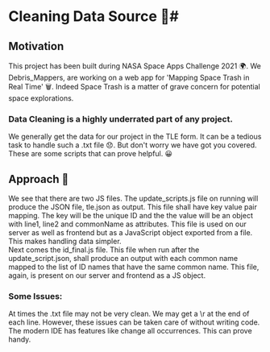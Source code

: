 # Cleaning Data Source 🚀#
## Motivation ##
This project has been built during NASA Space Apps Challenge 2021 🌍. We Debris_Mappers, are working on a web app for 'Mapping Space Trash in Real Time' 🗑. Indeed Space Trash is a matter of grave concern for potential space explorations.
### Data Cleaning is a highly underrated part of any project. ### 
We generally get the data for our project in the TLE form. It can be a tedious task to handle such a .txt file 😞. But don't worry we have got you covered. These are some scripts that can prove helpful. 😀
## Approach 🚀 ##
We see that there are two JS files. The update_scripts.js file on running will produce the JSON file, tle.json as output. This file shall have key value pair mapping. The key will be the unique ID and the the value will be an object with line1, line2 and commonName as attributes. This file is used on our server as well as frontend but as a JavaScript object exported from a file. This makes handling data simpler. <br/>
Next comes the id_final.js file. This file when run after the update_script.json, shall produce an output with each common name mapped to the list of ID names that have the same common name. This file, again, is present on our server and frontend as a JS object.

### Some Issues: ####
At times the .txt file may not be very clean. We may get a \r at the end of each line. However, these issues can be taken care of without writing code. The modern IDE has features like change all occurrences. This can prove handy.

